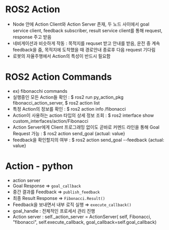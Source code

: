 # ROS2 Action
- Node 안에 Action Client와 Action Server 존재, 두 노드 사이에서 goal service client, feedback subscriber, result service client를 통해 request, response 주고 받음
- 네비게이션과 비슷하게 작동 : 목적지를 requset 받고 안내를 받음, 운전 중 계속 feedback을 줌, 목적지에 도착했을 때 경로안내 종료후 다음 request 기다림
- 로봇의 자율주행에서 Action의 특성이 반드시 필요함

# ROS2 Action Commands
- ex) fibonacchi commands  
- 실행중인 모든 Action들 확인 : $ ros2 run py_action_pkg fibonacci_action_server, $ ros2 action list
- 특정 Action의 정보를 확인 : $ ros2 action info /fibonacci
- Action이 사용하는 action 타입의 상세 정보 조회 : $ ros2 interface show custom_interfaces/action/Fibonacci
- Action Server에게 Client 프로그래밍 없이도 곧바로 커멘드 라인을 통해 Goal  Request 가능 : $ ros2 action send_goal <Action-name> <action-type> {actual: value}
- feedback을 확인할지의 여부 : $ ros2 action send_goal --feedback <Action-name> <action-type> {actual: value}
  
# Action - python 
- action server 
- Goal Response ⇒  `goal_callback`
- 중간 결과를 Feedback ⇒ `publish_feedback`
- 최종 Result Response ⇒ `Fibonacci.Result()`
- Feedback을 보내면서 내부 로직 실행 ⇒ `execute_callback()`
- goal_handle :  전체적인 프로세서 관리 진행
- Action server :  self._action_server = ActionServer(
    self, Fibonacci, "fibonacci",
    self.execute_callback,
    goal_callback=self.goal_callback)
